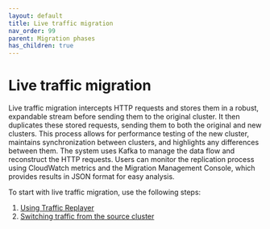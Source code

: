 ```yaml
---
layout: default
title: Live traffic migration
nav_order: 99
parent: Migration phases
has_children: true
---
```


# Live traffic migration

Live traffic migration intercepts HTTP requests and stores them in a robust, expandable stream before sending them to the original cluster. It then duplicates these stored requests, sending them to both the original and new clusters. This process allows for performance testing of the new cluster, maintains synchronization between clusters, and highlights any differences between them. The system uses Kafka to manage the data flow and reconstruct the HTTP requests. Users can monitor the replication process using CloudWatch metrics and the Migration Management Console, which provides results in JSON format for easy analysis.

To start with live traffic migration, use the following steps:

1. [Using Traffic Replayer]({{site.url}}{{site.baseurl}}/migration-assistant/migration-phases/using-traffic-replayer/)
2. [Switching traffic from the source cluster]({{site.url}}{{site.baseurl}}/migration-assistant/migration-phases/switching-traffic-from-the-source-cluster/)


